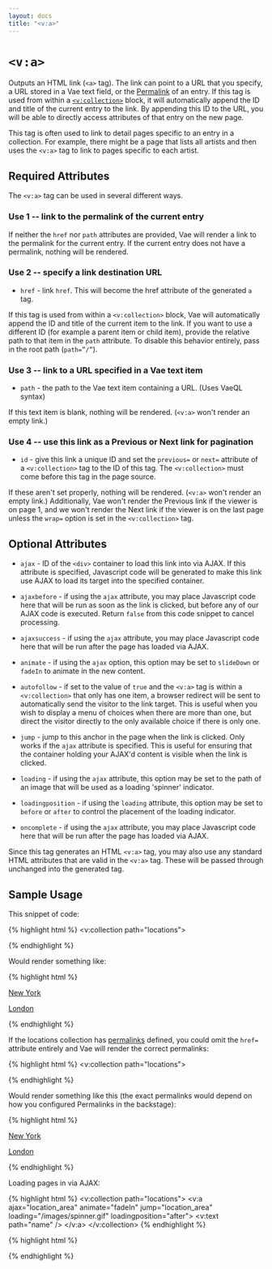 ```yaml
---
layout: docs
title: "<v:a>"
---
```


# `<v:a>`

Outputs an HTML link (`<a>` tag). The link can point to a URL that you
specify, a URL stored in a Vae text field, or the
[Permalink](/permalinks/) of an entry. If this tag is used from within a
[`<v:collection>`](/v_collection/) block, it will automatically append
the ID and title of the current entry to the link. By appending this ID
to the URL, you will be able to directly access attributes of that entry
on the new page.

This tag is often used to link to detail pages specific to an entry in a
collection. For example, there might be a page that lists all artists
and then uses the `<v:a>` tag to link to pages specific to each artist.

## Required Attributes

The `<v:a>` tag can be used in several different ways.

### Use 1 -- link to the permalink of the current entry

If neither the `href` nor `path` attributes are provided, Vae will
render a link to the permalink for the current entry. If the current
entry does not have a permalink, nothing will be rendered.

### Use 2 -- specify a link destination URL

-   `href` - link `href`. This will become the href attribute of the
    generated `a` tag.

If this tag is used from within a `<v:collection>` block, Vae will
automatically append the ID and title of the current item to the link.
If you want to use a different ID (for example a parent item or child
item), provide the relative path to that item in the `path` attribute.
To disable this behavior entirely, pass in the root path (`path=”/”`).

### Use 3 -- link to a URL specified in a Vae text item

-   `path` - the path to the Vae text item containing a URL. (Uses
    VaeQL syntax)

If this text item is blank, nothing will be rendered. (`<v:a>` won't
render an empty link.)

### Use 4 -- use this link as a Previous or Next link for pagination

-   `id` - give this link a unique ID and set the `previous=` or `next=`
    attribute of a `<v:collection>` tag to the ID of this tag. The
    `<v:collection>` must come before this tag in the page source.

If these aren't set properly, nothing will be rendered. (`<v:a>` won't
render an empty link.) Additionally, Vae won't render the Previous link
if the viewer is on page 1, and we won't render the Next link if the
viewer is on the last page unless the `wrap=` option is set in the
`<v:collection>` tag.

## Optional Attributes

-   `ajax` - ID of the `<div>` container to load this link into
    via AJAX. If this attribute is specified, Javascript code will be
    generated to make this link use AJAX to load its target into the
    specified container.

-   `ajaxbefore` - if using the `ajax` attribute, you may place
    Javascript code here that will be run as soon as the link is
    clicked, but before any of our AJAX code is executed. Return `false`
    from this code snippet to cancel processing.

-   `ajaxsuccess` - if using the `ajax` attribute, you may place
    Javascript code here that will be run after the page has loaded
    via AJAX.

-   `animate` - if using the `ajax` option, this option may be set to
    `slideDown` or `fadeIn` to animate in the new content.

-   `autofollow` - if set to the value of `true` and the `<v:a>` tag is
    within a `<v:collection>` that only has one item, a browser redirect
    will be sent to automatically send the visitor to the link target.
    This is useful when you wish to display a menu of choices when there
    are more than one, but direct the visitor directly to the only
    available choice if there is only one.

-   `jump` - jump to this anchor in the page when the link is clicked.
    Only works if the `ajax` attribute is specified. This is useful for
    ensuring that the container holding your AJAX'd content is visible
    when the link is clicked.

-   `loading` - if using the `ajax` attribute, this option may be set to
    the path of an image that will be used as a loading
    'spinner' indicator.

-   `loadingposition` - if using the `loading` attribute, this option
    may be set to `before` or `after` to control the placement of the
    loading indicator.

-   `oncomplete` - if using the `ajax` attribute, you may place
    Javascript code here that will be run after the page has loaded
    via AJAX.

Since this tag generates an HTML `<v:a>` tag, you may also use any
standard HTML attributes that are valid in the `<v:a>` tag. These will
be passed through unchanged into the generated tag.

## Sample Usage

This snippet of code:

{% highlight html %}
<v:collection path="locations">
 <p>
  <v:a href="/location">
   <v:text path="name" />
  </v:a>
 </p>
</v:collection>
{% endhighlight %}

Would render something like:

{% highlight html %}
<p>
 <a href="/location/1">
  New York
 </a>
</p>
<p>
 <a href="/location/2">
  London
 </a>
</p>
{% endhighlight %}

If the locations collection has [permalinks](/permalinks/) defined, you
could omit the `href=` attribute entirely and Vae will render the
correct permalinks:

{% highlight html %}
<v:collection path="locations">
 <p>
  <v:a>
   <v:text path="name" />
  </v:a>
 </p>
</v:collection>
{% endhighlight %}

Would render something like this (the exact permalinks would depend on
how you configured Permalinks in the backstage):

{% highlight html %}
<p>
 <a href="/new-york">
  New York
 </a>
</p>
<p>
 <a href="/london">
  London
 </a>
</p>
{% endhighlight %}

Loading pages in via AJAX:

{% highlight html %}
<v:collection path="locations">
 <v:a ajax="location_area" animate="fadeIn" jump="location_area" loading="/images/spinner.gif" loadingposition="after">
  <v:text path="name" />
 </v:a>
</v:collection>
{% endhighlight %}

{% highlight html %}
<div id="location_area" style="display: none;">
 <!-- pages will load here -->
</div>
{% endhighlight %}
